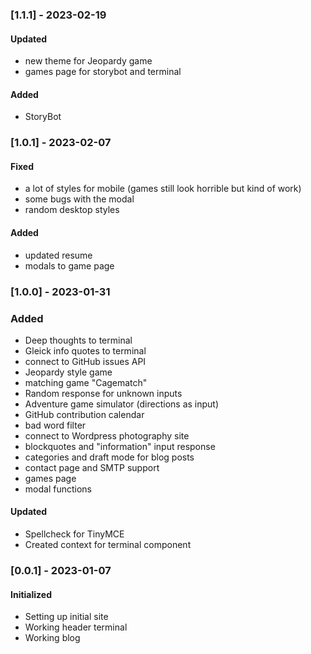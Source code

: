 ### [1.1.1] - 2023-02-19

#### Updated

- new theme for Jeopardy game
- games page for storybot and terminal

#### Added

- StoryBot

### [1.0.1] - 2023-02-07

#### Fixed

- a lot of styles for mobile (games still look horrible but kind of work)
- some bugs with the modal
- random desktop styles

#### Added

- updated resume
- modals to game page

### [1.0.0] - 2023-01-31

### Added

- Deep thoughts to terminal
- Gleick info quotes to terminal
- connect to GitHub issues API
- Jeopardy style game
- matching game "Cagematch"
- Random response for unknown inputs
- Adventure game simulator (directions as input)
- GitHub contribution calendar
- bad word filter
- connect to Wordpress photography site
- blockquotes and "information" input response
- categories and draft mode for blog posts
- contact page and SMTP support
- games page
- modal functions

#### Updated

- Spellcheck for TinyMCE
- Created context for terminal component

### [0.0.1] - 2023-01-07

#### Initialized

- Setting up initial site
- Working header terminal
- Working blog
